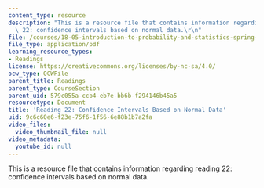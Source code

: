 ```yaml
---
content_type: resource
description: "This is a resource file that contains information regarding reading\
  \ 22: confidence intervals based on normal data.\r\n"
file: /courses/18-05-introduction-to-probability-and-statistics-spring-2014/9c6c60e6f23e75f61f566e88b1b7a2fa_MIT18_05S14_Reading22.pdf
file_type: application/pdf
learning_resource_types:
- Readings
license: https://creativecommons.org/licenses/by-nc-sa/4.0/
ocw_type: OCWFile
parent_title: Readings
parent_type: CourseSection
parent_uid: 579c055a-ccb4-eb7e-bb6b-f294146b45a5
resourcetype: Document
title: 'Reading 22: Confidence Intervals Based on Normal Data'
uid: 9c6c60e6-f23e-75f6-1f56-6e88b1b7a2fa
video_files:
  video_thumbnail_file: null
video_metadata:
  youtube_id: null
---
```

This is a resource file that contains information regarding reading 22: confidence intervals based on normal data.
